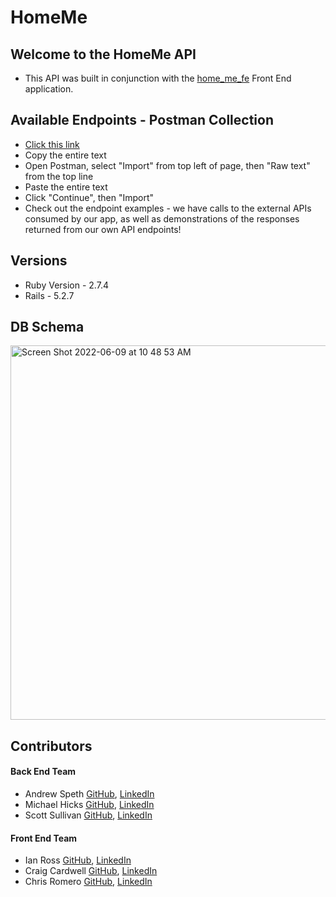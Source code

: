 # HomeMe
## Welcome to the HomeMe API
+ This API was built in conjunction with the [home_me_fe](https://github.com/CLRM1/home_me_fe) Front End application.

## Available Endpoints - Postman Collection
* [Click this link](https://www.getpostman.com/collections/03352a860b564709d906)
* Copy the entire text
* Open Postman, select "Import" from top left of page, then "Raw text" from the top line
* Paste the entire text
* Click "Continue", then "Import"
* Check out the endpoint examples - we have calls to the external APIs consumed by our app, as well as demonstrations of the responses returned from our own API endpoints!

## Versions
* Ruby Version - 2.7.4
* Rails - 5.2.7

## DB Schema
<img width="599" alt="Screen Shot 2022-06-09 at 10 48 53 AM" src="https://user-images.githubusercontent.com/96926479/172904677-29915e82-53b1-4817-b5e2-f38a40d5b23a.png">

## Contributors
#### Back End Team
* Andrew Speth [GitHub](https://github.com/aspeth), [LinkedIn](https://www.linkedin.com/in/andrew-speth/)
* Michael Hicks [GitHub](https://github.com/michaeljhicks), [LinkedIn](https://www.linkedin.com/in/michael-hicks-04218511/)
* Scott Sullivan [GitHub](https://github.com/ScottSullivanltd), [LinkedIn](https://www.linkedin.com/in/scott-sullivan-9394204a/)
#### Front End Team
* Ian Ross [GitHub](https://github.com/ross-ian28), [LinkedIn](https://www.linkedin.com/in/ross-ian28/)
* Craig Cardwell [GitHub](https://github.com/Eagerlearn), [LinkedIn](https://www.linkedin.com/in/craiglcardwell/)
* Chris Romero [GitHub](https://github.com/CLRM1), [LinkedIn](https://www.linkedin.com/in/chris-romero-419702122/)
